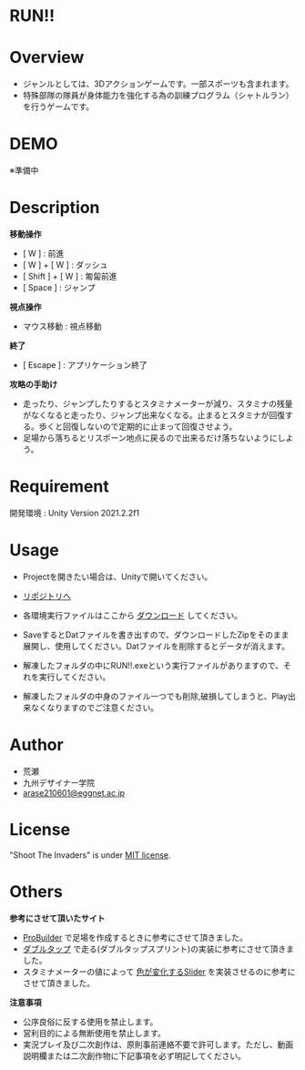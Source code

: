 # RUN!!
# Overview

* ジャンルとしては、3Dアクションゲームです。一部スポーツも含まれます。
* 特殊部隊の隊員が身体能力を強化する為の訓練プログラム（シャトルラン）を行うゲームです。

# DEMO

※準備中

# Description

**移動操作**
* [ W ] : 前進
* [ W ] + [ W ] : ダッシュ
* [ Shift ] + [ W ] : 匍匐前進
* [ Space ] : ジャンプ

**視点操作**
* マウス移動 : 視点移動

**終了**
* [ Escape ] : アプリケーション終了

**攻略の手助け**
* 走ったり、ジャンプしたりするとスタミナメーターが減り、スタミナの残量がなくなると走ったり、ジャンプ出来なくなる。止まるとスタミナが回復する。歩くと回復しないので定期的に止まって回復させよう。
* 足場から落ちるとリスポーン地点に戻るので出来るだけ落ちないようにしよう。

# Requirement

開発環境 : Unity Version 2021.2.2f1

# Usage

* Projectを開きたい場合は、Unityで開いてください。
* [リポジトリへ](https://github.com/yutaarase/uniry_run)

* 各環境実行ファイルはここから
[ダウンロード](https://github.com/yutaarase/uniry_run/releases)
してください。
* SaveするとDatファイルを書き出すので、ダウンロードしたZipをそのまま展開し、使用してください。Datファイルを削除するとデータが消えます。
* 解凍したフォルダの中にRUN!!.exeという実行ファイルがありますので、それを実行してください。
* 解凍したフォルダの中身のファイル一つでも削除,破損してしまうと、Play出来なくなりますのでご注意ください。

# Author

* 荒瀬
* 九州デザイナー学院
* arase210601@eggnet.ac.jp

# License

"Shoot The Invaders" is under [MIT license](https://en.wikipedia.org/wiki/MIT_License).

# Others
**参考にさせて頂いたサイト**
* [ProBuilder](https://3dcg-school.pro/unity-probuilder-tutorial/)
で足場を作成するときに参考にさせて頂きました。
* [ダブルタップ](https://qiita.com/morio36/items/3de164d6131c902af9bd)
で走る(ダブルタップスプリント)の実装に参考にさせて頂きました。
* スタミナメーターの値によって
[色が変化するSlider](https://capyuse-soft.com/hpbar_color/)
を実装させるのに参考にさせて頂きました。

**注意事項**
* 公序良俗に反する使用を禁止します。
* 営利目的による無断使用を禁止します。
* 実況プレイ及び二次創作は、原則事前連絡不要で許可します。ただし、動画説明欄または二次創作物に下記事項を必ず明記してください。

